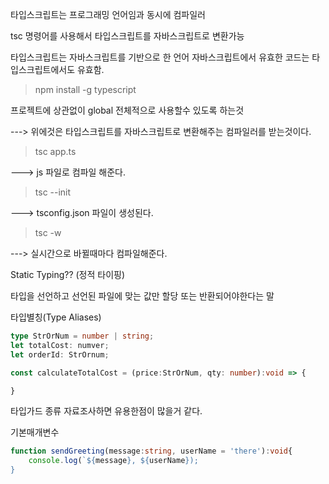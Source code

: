 

타입스크립트는 프로그래밍 언어임과 동시에 컴파일러

tsc 명령어를 사용해서 타입스크립트를 자바스크립트로 변환가능

타입스크립트는 자바스크립트를 기반으로 한 언어 자바스크립트에서 유효한 코드는 타입스크립트에서도 유효함.

> npm install -g typescript

프로젝트에 상관없이 global 전체적으로 사용할수 있도록 하는것

---> 위에것은 타입스크립트를 자바스크립트로 변환해주는 컴파일러를 받는것이다.

> tsc app.ts

---> js 파일로 컴파일 해준다.


> tsc --init

---> tsconfig.json 파일이 생성된다.

> tsc -w

---> 실시간으로 바뀔때마다 컴파일해준다.

Static Typing?? (정적 타이핑)

타입을 선언하고 선언된 파일에 맞는 값만 할당 또는 반환되어야한다는 말



타입별칭(Type Aliases)

```ts
type StrOrNum = number | string;
let totalCost: numver;
let orderId: StrOrnum;

const calculateTotalCost = (price:StrOrNum, qty: number):void => {

}

```


타입가드 종류 자료조사하면 유용한점이 많을거 같다.


기본매개변수
```ts
function sendGreeting(message:string, userName = 'there'):void{
    console.log(`${message}, ${userName});
}
```

